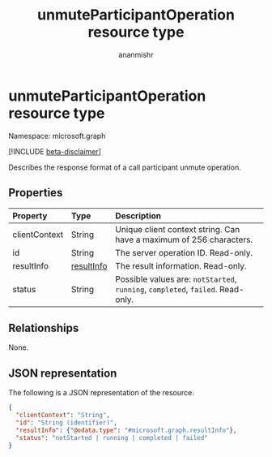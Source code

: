 ﻿---
title: "unmuteParticipantOperation resource type"
description: "Describes the response format of a call participant unmute operation."
author: "ananmishr"
localization_priority: Normal
ms.prod: "cloud-communications"
doc_type: resourcePageType
---

# unmuteParticipantOperation resource type

Namespace: microsoft.graph

[!INCLUDE [beta-disclaimer](../../includes/beta-disclaimer.md)]

Describes the response format of a call participant unmute operation.

## Properties

| Property      | Type                        | Description                                                                     |
| :------------ | :-------------------------- | :------------------------------------------------------------------------------ |
| clientContext | String                      | Unique client context string. Can have a maximum of 256 characters.             |
| id            | String                      | The server operation ID. Read-only.                                             |
| resultInfo    | [resultInfo](resultinfo.md) | The result information.  Read-only.                                             |
| status        | String                      | Possible values are: `notStarted`, `running`, `completed`, `failed`. Read-only. |

## Relationships

None.

## JSON representation

The following is a JSON representation of the resource.

<!-- {
  "blockType": "resource",
  "optionalProperties": [

  ],
  "@odata.type": "microsoft.graph.unmuteParticipantOperation"
}-->

```json
{
  "clientContext": "String",
  "id": "String (identifier)",
  "resultInfo": {"@odata.type": "#microsoft.graph.resultInfo"},
  "status": "notStarted | running | completed | failed"
}
```

<!-- uuid: 8fcb5dbc-d5aa-4681-8e31-b001d5168d79
2015-10-25 14:57:30 UTC -->

<!-- {
  "type": "#page.annotation",
  "description": "unmuteParticipantOperation resource",
  "keywords": "",
  "section": "documentation",
  "tocPath": ""
}-->
